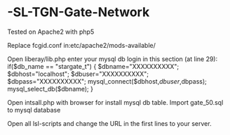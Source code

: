 # -SL-TGN-Gate-Network

Tested on Apache2 with php5


Replace fcgid.conf in:etc/apache2/mods-available/

Open liberay/lib.php
enter your mysql db login in this section (at line 29):
if($db_name == "stargate_t")
  {
    $dbname="XXXXXXXXXX";
    $dbhost="localhost";
    $dbuser="XXXXXXXXXX";
    $dbpass="XXXXXXXXXX";
    mysql_connect($dbhost,$dbuser,$dbpass);
    mysql_select_db($dbname);
  }

Open intsall.php with browser for install mysql db table.
Import gate_50.sql to mysql database

Open all lsl-scripts and change the URL in the first lines to your server.
